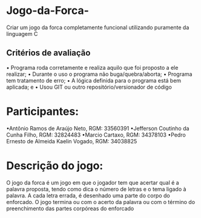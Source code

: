 # Jogo-da-Forca-

Criar um jogo da forca completamente funcional utilizando puramente da linguagem C
## Critérios de avaliação

• Programa roda corretamente e realiza aquilo que foi proposto a ele realizar;
• Durante o uso o programa não buga/quebra/aborta;
• Programa tem tratamento de erro;
• A lógica definida para o programa está bem aplicada; e
• Usou GIT ou outro repositório/versionador de código

# Participantes:
  •Antônio Ramos de Araújo Neto, RGM: 33560391
  •Jefferson Coutinho da Cunha Filho, RGM: 32824483
  •Marcio Cartaxo, RGM: 34378103
  •Pedro Ernesto de Almeida Kaelin Vogado, RGM: 34038825

# Descrição do jogo: 
  O jogo da forca é um jogo em que o jogador tem que acertar qual é a palavra proposta, tendo como dica o número de letras e o tema ligado à palavra. A cada letra errada, é desenhado uma parte do corpo do enforcado.
  O jogo termina ou com o acerto da palavra ou com o término do preenchimento das partes corpóreas do enforcado

